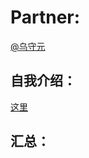 # Partner: 

[@乌守元](https://github.com/ezioyuan)

## 自我介绍：

[这里](../self-introduction/乌守元.md)

## 汇总：

